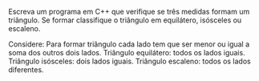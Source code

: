 Escreva um programa em C++ que verifique se três medidas formam um triângulo. Se formar classifique o triângulo em equilátero, isósceles ou escaleno.
 

Considere:
Para formar triângulo cada lado tem que ser menor ou igual a soma dos outros dois lados.
Triângulo equilátero: todos os lados iguais.
Triângulo isósceles: dois lados iguais.
Triângulo escaleno: todos os lados diferentes.